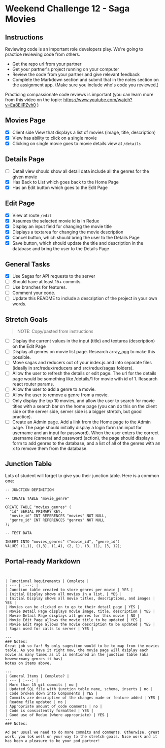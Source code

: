 # Weekend Challenge 12 - Saga Movies

## Instructions

Reviewing code is an important role developers play. We're going to practice reviewing code from others.

- Get the repo url from your partner
- Get your partner's project running on your computer
- Review the code from your partner and give relevant feedback
- Complete the Markdown section and submit that in the notes section on the assignment app. (Make sure you include who's code you reviewed.)

Practicing compassionate code reviews is important (you can learn more from this video on the topic: https://www.youtube.com/watch?v=Ea8EiIPZvh0 )



## Movies Page

- [x] Client side View that displays a list of movies (image, title, description)
- [x] View has ability to click on a single movie
- [x] Clicking on single movie goes to movie details view at `/details`

## Details Page

- [ ] Detail view should show all detail data include all the genres for the given movie
- [x] Has Back to List which goes back to the Home Page
- [x] Has an Edit button which goes to the Edit Page

## Edit Page

- [x] View at route `/edit`
- [x] Assumes the selected movie id is in Redux
- [x] Display an input field for changing the movie title
- [x] Displays a textarea for changing the movie description
- [x] Cancel button, which should bring the user to the Details Page
- [x] Save button, which should update the title and description in the database and bring the user to the Details Page

## General Tasks

- [x] Use Sagas for API requests to the server
- [ ] Should have at least 15+ commits. 
- [ ] Use branches for features.
- [ ] Comment your code.
- [ ] Update this README to include a description of the project in your own words.

## Stretch Goals

> NOTE: Copy/pasted from instructions

- [ ] Display the current values in the input (title) and textarea (description) on the Edit Page
- [ ] Display all genres on movie list page. Research array_agg to make this possible.
- [ ] Move sagas and reducers out of your index.js and into separate files (ideally in src/redux/reducers and src/redux/sagas folders).
- [ ] Allow the user to refresh the details or edit page. The url for the details page would be something like /details/1 for movie with id of 1. Research react router params.
- [ ] Allow the user to add a genre to a movie.
- [ ] Allow the user to remove a genre from a movie.
- [ ] Only display the top 10 movies, and allow the user to search for movie titles with a search bar on the home page (you can do this on the client side or the server side, server side is a bigger stretch, but good practice).
- [ ] Create an Admin page. Add a link from the Home page to the Admin page. The page should initially display a login form (an input for username and an input for password). When the user enters the correct username (camera) and password (action), the page should display a form to add genres to the database, and a list of all of the genres with an x to remove them from the database. 

## Junction Table

Lots of student will forget to give you their junction table. Here is a common one:

```
-- JUNCTION DEFINITION

-- CREATE TABLE "movie_genre"

CREATE TABLE "movies_genres" (
  "id" SERIAL PRIMARY KEY,
  "movie_id" INT REFERENCES "movies" NOT NULL,
  "genre_id" INT REFERENCES "genres" NOT NULL
);

-- TEST DATA

INSERT INTO "movies_genres" ("movie_id", "genre_id")
VALUES (1,1), (1,3), (1,4), (2, 1), (3, 11), (3, 12);
```


## Portal-ready Markdown

```

---
| Functional Requirements | Complete |
| --- | :---: |
| Junction table created to store genres per movie | YES |
| Initial Display shows all movies in a list, | YES |
| Initial Display shows all movie titles, descriptions, and images | YES |
| Movies can be clicked on to go to their detail page | YES |
| Movie Detail Page displays movie image, title, description | YES |
| Movie Detail Page displays all genres for this movie | NO |
| Movie Edit Page allows the movie title to be updated | YES |
| Movie Edit Page allows the movie description to be updated | YES |
| Sagas used for calls to server | YES |

---
### Notes:
Great job so far! My only sugestion would to be to map from the movies table. As you have it right now, the movie page will dsiplay each movie as many times as it is mentioned in the junction table (aka howevermany genres it has)
Notes on items above.

---
| General Items | Complete? |
| --- | :---: |
| More than 15 git commits | no |
| Updated SQL file with junction table name, schema, inserts | no |
| Code broken down into Components | YES |
| Commits are descriptive of the changes made or feature added | YES |
| Readme file updated | no |
| Appropriate amount of code comments | no |
| Code is consistently formatted | YES |
| Good use of Redux (where appropriate) | YES |
---
### Notes:

Ad per usual we need to do more commits and comments. Otherwise, great work, you lok well on your way to the stretch goals. Nice work and it has been a pleasure to be your pod partner!

```

